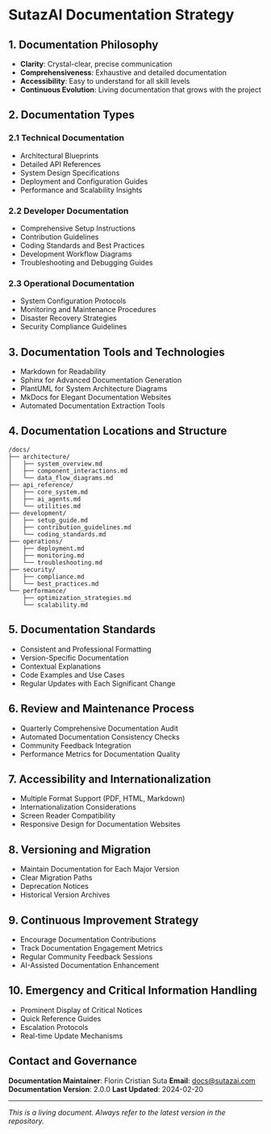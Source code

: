# SutazAI Documentation Strategy

## 1. Documentation Philosophy

- **Clarity**: Crystal-clear, precise communication
- **Comprehensiveness**: Exhaustive and detailed documentation
- **Accessibility**: Easy to understand for all skill levels
- **Continuous Evolution**: Living documentation that grows with the project

## 2. Documentation Types

### 2.1 Technical Documentation

- Architectural Blueprints
- Detailed API References
- System Design Specifications
- Deployment and Configuration Guides
- Performance and Scalability Insights

### 2.2 Developer Documentation

- Comprehensive Setup Instructions
- Contribution Guidelines
- Coding Standards and Best Practices
- Development Workflow Diagrams
- Troubleshooting and Debugging Guides

### 2.3 Operational Documentation

- System Configuration Protocols
- Monitoring and Maintenance Procedures
- Disaster Recovery Strategies
- Security Compliance Guidelines

## 3. Documentation Tools and Technologies

- Markdown for Readability
- Sphinx for Advanced Documentation Generation
- PlantUML for System Architecture Diagrams
- MkDocs for Elegant Documentation Websites
- Automated Documentation Extraction Tools

## 4. Documentation Locations and Structure

```
/docs/
├── architecture/
│   ├── system_overview.md
│   ├── component_interactions.md
│   └── data_flow_diagrams.md
├── api_reference/
│   ├── core_system.md
│   ├── ai_agents.md
│   └── utilities.md
├── development/
│   ├── setup_guide.md
│   ├── contribution_guidelines.md
│   └── coding_standards.md
├── operations/
│   ├── deployment.md
│   ├── monitoring.md
│   └── troubleshooting.md
├── security/
│   ├── compliance.md
│   └── best_practices.md
└── performance/
    ├── optimization_strategies.md
    └── scalability.md
```

## 5. Documentation Standards

- Consistent and Professional Formatting
- Version-Specific Documentation
- Contextual Explanations
- Code Examples and Use Cases
- Regular Updates with Each Significant Change

## 6. Review and Maintenance Process

- Quarterly Comprehensive Documentation Audit
- Automated Documentation Consistency Checks
- Community Feedback Integration
- Performance Metrics for Documentation Quality

## 7. Accessibility and Internationalization

- Multiple Format Support (PDF, HTML, Markdown)
- Internationalization Considerations
- Screen Reader Compatibility
- Responsive Design for Documentation Websites

## 8. Versioning and Migration

- Maintain Documentation for Each Major Version
- Clear Migration Paths
- Deprecation Notices
- Historical Version Archives

## 9. Continuous Improvement Strategy

- Encourage Documentation Contributions
- Track Documentation Engagement Metrics
- Regular Community Feedback Sessions
- AI-Assisted Documentation Enhancement

## 10. Emergency and Critical Information Handling

- Prominent Display of Critical Notices
- Quick Reference Guides
- Escalation Protocols
- Real-time Update Mechanisms

## Contact and Governance

**Documentation Maintainer**: Florin Cristian Suta
**Email**: <docs@sutazai.com>
**Documentation Version**: 2.0.0
**Last Updated**: 2024-02-20

---

*This is a living document. Always refer to the latest version in the repository.*
